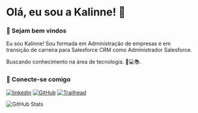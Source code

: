 
# Olá, eu sou a Kalinne! 👋

### 🚀 Sejam bem vindos
Eu sou Kalinne! Sou formada em Administração de empresas e em transição de carreira para Salesforce CRM como Administrador Salesforce.

Buscando conhecimento na área de tecnologia. 
🚀💻📚.

### 🔗 Conecte-se comigo

[![linkedin](https://img.shields.io/badge/linkedin-0A66C2?style=for-the-badge&logo=linkedin&logoColor=white)](https://www.linkedin.com/in/kalinne-ferreira)
[![GitHub](https://img.shields.io/badge/GitHub-E4405F?style=for-the-badge&logo=github&logoColor=white)](+https://github.com/kalinne18)
[![Trailhead](https://img.shields.io/badge/trailhead-0089D6?style=for-the-badge&logo=Salesforce&logoColor=white)](https://www.salesforce.com/trailblazer/kmaira)

![GitHub Stats](https://github-readme-stats.vercel.app/api?username=kalinne18&theme=transparent&bg_color=000&border_color=30A3DC&show_icons=true&icon_color=30A3DC&title_color=E94D5F&text_color=FFF)